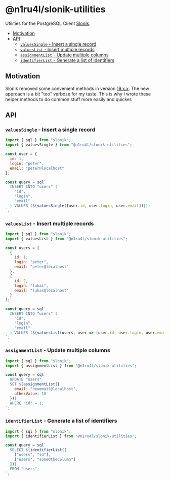 # @n1ru4l/slonik-utilities

Utilities for the PostgreSQL Client [Slonik](https://github.com/gajus/slonik#readme).

<!-- START doctoc generated TOC please keep comment here to allow auto update -->
<!-- DON'T EDIT THIS SECTION, INSTEAD RE-RUN doctoc TO UPDATE -->


- [Motivation](#motivation)
- [API](#api)
  - [`valuesSingle` - Insert a single record](#valuessingle---insert-a-single-record)
  - [`valuesList` - Insert multiple records](#valueslist---insert-multiple-records)
  - [`assignmentList` - Update multiple columns](#assignmentlist---update-multiple-columns)
  - [`identifierList` - Generate a list of identifiers](#identifierlist---generate-a-list-of-identifiers)

<!-- END doctoc generated TOC please keep comment here to allow auto update -->

## Motivation

Slonik removed some convenient methods in version [19.x.x](https://github.com/gajus/slonik/releases/tag/v19.0.0). The new approach is a bit "too" verbose for my taste. This is why I wrote these helper methods to do common stuff more easily and quicker.

## API

### `valuesSingle` - Insert a single record

```js
import { sql } from "slonik";
import { valuesSingle } from "@n1ru4l/slonik-utilities";

const user = {
  id: 1,
  login: "peter",
  email: "peter@localhost"
};

const query = sql`
  INSERT INTO "users" (
    "id",
    "login",
    "email"
  ) VALUES (${valuesSingle([user.id, user.login, user.email])});
`;
```

### `valuesList` - Insert multiple records

```js
import { sql } from "slonik";
import { valuesList } from "@n1ru4l/slonik-utilities";

const users = [
  {
    id: 1,
    login: "peter",
    email: "peter@localhost"
  },
  {
    id: 2,
    login: "lukas",
    email: "lukas@localhost"
  }
];

const query = sql`
  INSERT INTO "users" (
    "id",
    "login",
    "email"
  ) VALUES (${valuesList(users, user => [user.id, user.login, user.email])});
`;
```

### `assignmentList` - Update multiple columns

```js
import { sql } from "slonik";
import { assignmentList } from "@n1ru4l/slonik-utilities";

const query = sql`
  UPDATE "users"
  SET ${assignmentList({
    email: "newemail@localhost",
    otherValue: 10
  })}
  WHERE "id" = 1;
`;
```

### `identifierList` - Generate a list of identifiers

```js
import { sql } from "slonik";
import { identifierList } from "@n1ru4l/slonik-utilities";

const query = sql`
  SELECT ${identifierList([
    ["users", "id"],
    ["users", "someOtheColumn"]
  ])}
  FROM "users";
`;
```
